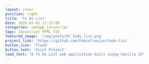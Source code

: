 ```yaml
---
layout: inner
position: right
title: 'To Do List'
date: 2020-03-02 21:15:00
categories: webapp javascript
tags: Javascript HTML CSS
featured_image: '/img/posts/07_todo_list.png'
project_link: 'https://github.com/FabioTranjan/todo-list'
button_icon: 'flask'
button_text: 'Visit Project'
lead_text: "A To Do List web application built using Vanilla JS"
---
```

